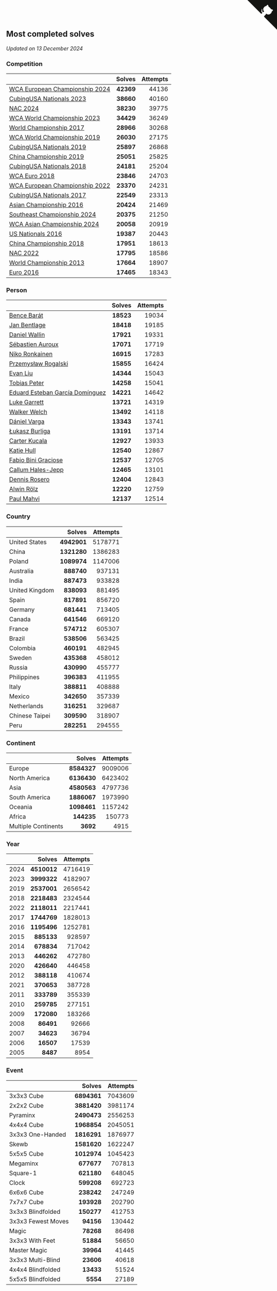 ## Most completed solves

*Updated on 13 December 2024*


### Competition

|  | Solves | Attempts |
| :--- | ---: | ---: |
| [WCA European Championship 2024](https://www.worldcubeassociation.org/competitions/Euro2024) | **42369** | 44136 |
| [CubingUSA Nationals 2023](https://www.worldcubeassociation.org/competitions/CubingUSANationals2023) | **38660** | 40160 |
| [NAC 2024](https://www.worldcubeassociation.org/competitions/NAC2024) | **38230** | 39775 |
| [WCA World Championship 2023](https://www.worldcubeassociation.org/competitions/WC2023) | **34429** | 36249 |
| [World Championship 2017](https://www.worldcubeassociation.org/competitions/WC2017) | **28966** | 30268 |
| [WCA World Championship 2019](https://www.worldcubeassociation.org/competitions/WC2019) | **26030** | 27175 |
| [CubingUSA Nationals 2019](https://www.worldcubeassociation.org/competitions/CubingUSANationals2019) | **25897** | 26868 |
| [China Championship 2019](https://www.worldcubeassociation.org/competitions/ChinaChampionship2019) | **25051** | 25825 |
| [CubingUSA Nationals 2018](https://www.worldcubeassociation.org/competitions/CubingUSANationals2018) | **24181** | 25204 |
| [WCA Euro 2018](https://www.worldcubeassociation.org/competitions/Euro2018) | **23846** | 24703 |
| [WCA European Championship 2022](https://www.worldcubeassociation.org/competitions/Euro2022) | **23370** | 24231 |
| [CubingUSA Nationals 2017](https://www.worldcubeassociation.org/competitions/CubingUSANationals2017) | **22549** | 23313 |
| [Asian Championship 2016](https://www.worldcubeassociation.org/competitions/AsianChampionship2016) | **20424** | 21469 |
| [Southeast Championship 2024](https://www.worldcubeassociation.org/competitions/SoutheastChampionship2024) | **20375** | 21250 |
| [WCA Asian Championship 2024](https://www.worldcubeassociation.org/competitions/RubiksWCAAsianChampionship2024) | **20058** | 20919 |
| [US Nationals 2016](https://www.worldcubeassociation.org/competitions/USNationals2016) | **19387** | 20443 |
| [China Championship 2018](https://www.worldcubeassociation.org/competitions/ChinaChampionship2018) | **17951** | 18613 |
| [NAC 2022](https://www.worldcubeassociation.org/competitions/NAC2022) | **17795** | 18586 |
| [World Championship 2013](https://www.worldcubeassociation.org/competitions/WC2013) | **17664** | 18907 |
| [Euro 2016](https://www.worldcubeassociation.org/competitions/Euro2016) | **17465** | 18343 |

### Person

|  | Solves | Attempts |
| :--- | ---: | ---: |
| [Bence Barát](https://www.worldcubeassociation.org/persons/2008BARA01) | **18523** | 19034 |
| [Jan Bentlage](https://www.worldcubeassociation.org/persons/2010BENT01) | **18418** | 19185 |
| [Daniel Wallin](https://www.worldcubeassociation.org/persons/2013WALL03) | **17921** | 19331 |
| [Sébastien Auroux](https://www.worldcubeassociation.org/persons/2008AURO01) | **17071** | 17719 |
| [Niko Ronkainen](https://www.worldcubeassociation.org/persons/2010RONK01) | **16915** | 17283 |
| [Przemysław Rogalski](https://www.worldcubeassociation.org/persons/2013ROGA02) | **15855** | 16424 |
| [Evan Liu](https://www.worldcubeassociation.org/persons/2009LIUE01) | **14344** | 15043 |
| [Tobias Peter](https://www.worldcubeassociation.org/persons/2014PETE03) | **14258** | 15041 |
| [Eduard Esteban García Domínguez](https://www.worldcubeassociation.org/persons/2011EDUA01) | **14221** | 14642 |
| [Luke Garrett](https://www.worldcubeassociation.org/persons/2017GARR05) | **13721** | 14319 |
| [Walker Welch](https://www.worldcubeassociation.org/persons/2011WELC01) | **13492** | 14118 |
| [Dániel Varga](https://www.worldcubeassociation.org/persons/2008VARG01) | **13343** | 13741 |
| [Łukasz Burliga](https://www.worldcubeassociation.org/persons/2013BURL01) | **13191** | 13714 |
| [Carter Kucala](https://www.worldcubeassociation.org/persons/2015KUCA01) | **12927** | 13933 |
| [Katie Hull](https://www.worldcubeassociation.org/persons/2010HULL01) | **12540** | 12867 |
| [Fabio Bini Graciose](https://www.worldcubeassociation.org/persons/2010GRAC02) | **12537** | 12705 |
| [Callum Hales-Jepp](https://www.worldcubeassociation.org/persons/2012HALE01) | **12465** | 13101 |
| [Dennis Rosero](https://www.worldcubeassociation.org/persons/2010ROSE03) | **12404** | 12843 |
| [Alwin Rölz](https://www.worldcubeassociation.org/persons/2016ROLZ01) | **12220** | 12759 |
| [Paul Mahvi](https://www.worldcubeassociation.org/persons/2012MAHV01) | **12137** | 12514 |

### Country

|  | Solves | Attempts |
| :--- | ---: | ---: |
| United States | **4942901** | 5178771 |
| China | **1321280** | 1386283 |
| Poland | **1089974** | 1147006 |
| Australia | **888740** | 937131 |
| India | **887473** | 933828 |
| United Kingdom | **838093** | 881495 |
| Spain | **817891** | 856720 |
| Germany | **681441** | 713405 |
| Canada | **641546** | 669120 |
| France | **574712** | 605307 |
| Brazil | **538506** | 563425 |
| Colombia | **460191** | 482945 |
| Sweden | **435368** | 458012 |
| Russia | **430990** | 455777 |
| Philippines | **396383** | 411955 |
| Italy | **388811** | 408888 |
| Mexico | **342650** | 357339 |
| Netherlands | **316251** | 329687 |
| Chinese Taipei | **309590** | 318907 |
| Peru | **282251** | 294555 |

### Continent

|  | Solves | Attempts |
| :--- | ---: | ---: |
| Europe | **8584327** | 9009006 |
| North America | **6136430** | 6423402 |
| Asia | **4580563** | 4797736 |
| South America | **1886067** | 1973990 |
| Oceania | **1098461** | 1157242 |
| Africa | **144235** | 150773 |
| Multiple Continents | **3692** | 4915 |

### Year

|  | Solves | Attempts |
| :--- | ---: | ---: |
| 2024 | **4510012** | 4716419 |
| 2023 | **3999322** | 4182907 |
| 2019 | **2537001** | 2656542 |
| 2018 | **2218483** | 2324544 |
| 2022 | **2118011** | 2217441 |
| 2017 | **1744769** | 1828013 |
| 2016 | **1195496** | 1252781 |
| 2015 | **885133** | 928597 |
| 2014 | **678834** | 717042 |
| 2013 | **446262** | 472780 |
| 2020 | **426640** | 446458 |
| 2012 | **388118** | 410674 |
| 2021 | **370653** | 387728 |
| 2011 | **333789** | 355339 |
| 2010 | **259785** | 277151 |
| 2009 | **172080** | 183266 |
| 2008 | **86491** | 92666 |
| 2007 | **34623** | 36794 |
| 2006 | **16507** | 17539 |
| 2005 | **8487** | 8954 |

### Event

|  | Solves | Attempts |
| :--- | ---: | ---: |
| 3x3x3 Cube | **6894361** | 7043609 |
| 2x2x2 Cube | **3881420** | 3981174 |
| Pyraminx | **2490473** | 2556253 |
| 4x4x4 Cube | **1968854** | 2045051 |
| 3x3x3 One-Handed | **1816291** | 1876977 |
| Skewb | **1581620** | 1622247 |
| 5x5x5 Cube | **1012974** | 1045423 |
| Megaminx | **677677** | 707813 |
| Square-1 | **621180** | 648045 |
| Clock | **599208** | 692723 |
| 6x6x6 Cube | **238242** | 247249 |
| 7x7x7 Cube | **193928** | 202790 |
| 3x3x3 Blindfolded | **150277** | 412753 |
| 3x3x3 Fewest Moves | **94156** | 130442 |
| Magic | **78268** | 86498 |
| 3x3x3 With Feet | **51884** | 56650 |
| Master Magic | **39964** | 41445 |
| 3x3x3 Multi-Blind | **23606** | 40618 |
| 4x4x4 Blindfolded | **13433** | 51524 |
| 5x5x5 Blindfolded | **5554** | 27189 |


<a href="https://github.com/jonatanklosko/wca_statistics" class="github-corner" aria-label="View source on Github"><svg width="80" height="80" viewBox="0 0 250 250" style="fill:#151513; color:#fff; position: absolute; top: 0; border: 0; right: 0;" aria-hidden="true"><path d="M0,0 L115,115 L130,115 L142,142 L250,250 L250,0 Z"></path><path d="M128.3,109.0 C113.8,99.7 119.0,89.6 119.0,89.6 C122.0,82.7 120.5,78.6 120.5,78.6 C119.2,72.0 123.4,76.3 123.4,76.3 C127.3,80.9 125.5,87.3 125.5,87.3 C122.9,97.6 130.6,101.9 134.4,103.2" fill="currentColor" style="transform-origin: 130px 106px;" class="octo-arm"></path><path d="M115.0,115.0 C114.9,115.1 118.7,116.5 119.8,115.4 L133.7,101.6 C136.9,99.2 139.9,98.4 142.2,98.6 C133.8,88.0 127.5,74.4 143.8,58.0 C148.5,53.4 154.0,51.2 159.7,51.0 C160.3,49.4 163.2,43.6 171.4,40.1 C171.4,40.1 176.1,42.5 178.8,56.2 C183.1,58.6 187.2,61.8 190.9,65.4 C194.5,69.0 197.7,73.2 200.1,77.6 C213.8,80.2 216.3,84.9 216.3,84.9 C212.7,93.1 206.9,96.0 205.4,96.6 C205.1,102.4 203.0,107.8 198.3,112.5 C181.9,128.9 168.3,122.5 157.7,114.1 C157.9,116.9 156.7,120.9 152.7,124.9 L141.0,136.5 C139.8,137.7 141.6,141.9 141.8,141.8 Z" fill="currentColor" class="octo-body"></path></svg></a><style>.github-corner:hover .octo-arm{animation:octocat-wave 560ms ease-in-out}@keyframes octocat-wave{0%,100%{transform:rotate(0)}20%,60%{transform:rotate(-25deg)}40%,80%{transform:rotate(10deg)}}@media (max-width:500px){.github-corner:hover .octo-arm{animation:none}.github-corner .octo-arm{animation:octocat-wave 560ms ease-in-out}}</style>
